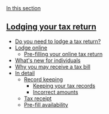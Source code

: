 <aside class="au-side-nav au-side-nav--dark au-accordion au-accordion--dark" aria-label="side navigation">
  <a 
    href="#nav-default--dark" class="au-side-nav__toggle au-accordion__title au-accordion--closed"
    aria-controls="nav-default--dark"
    aria-expanded="false"
    aria-selected="false"
    onclick="return AU.accordion.Toggle( this )"
  >
    In this section
  </a>
  <div id="nav-default--dark" class="au-side-nav__content au-accordion--closed au-accordion__body">
    <h2 class="au-sidenav__title">
      <a href="#">Lodging your tax return</a>
    </h2>
    <ul class="au-link-list">
      <li><a href="#">Do you need to lodge a tax return?</a></li>
      <li><a href="#">Lodge online</a>
        <ul class="au-link-list">
          <li><a href="#">Pre-filling your online tax return</a></li>
        </ul>
      </li>
      <li><a href="#">What's new for individuals</a></li>
      <li><a href="#">Why you may receive a tax bill</a></li>
      <li><a href="#">In detail</a>
        <ul class="au-link-list">
          <li><a href="#">Record keeping</a>
            <ul class="au-link-list">
              <li class="active"><a href="#">Keeping your tax records</a></li>
              <li><a href="#">Incorrect amounts</a></li>
            </ul>
          </li>
          <li><a href="#">Tax receipt</a></li>
          <li><a href="#">Pre-fill availability</a></li>
        </ul>
      </li>
      </ul>
  </div>
</aside>
